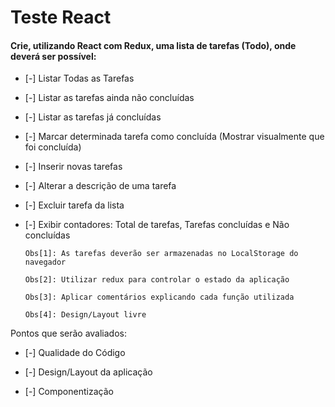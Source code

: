 # Teste React

#### Crie, utilizando React com Redux, uma lista de tarefas (Todo), onde deverá ser possível:

- [-] Listar Todas as Tarefas

- [-] Listar as tarefas ainda não concluídas

- [-] Listar as tarefas já concluídas

- [-] Marcar determinada tarefa como concluída (Mostrar visualmente que foi concluída)

- [-] Inserir novas tarefas

- [-] Alterar a descrição de uma tarefa

- [-] Excluir tarefa da lista

- [-] Exibir contadores: Total de tarefas, Tarefas concluídas e Não concluídas

      Obs[1]: As tarefas deverão ser armazenadas no LocalStorage do navegador

      Obs[2]: Utilizar redux para controlar o estado da aplicação

      Obs[3]: Aplicar comentários explicando cada função utilizada

      Obs[4]: Design/Layout livre

Pontos que serão avaliados:

- [-] Qualidade do Código

- [-] Design/Layout da aplicação

- [-] Componentização

